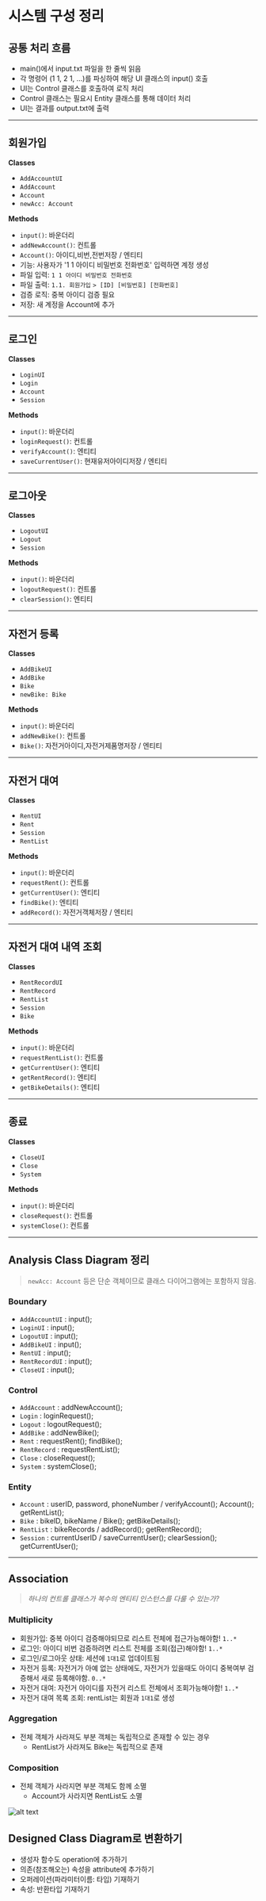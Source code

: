 # 시스템 구성 정리

## 공통 처리 흐름

- main()에서 input.txt 파일을 한 줄씩 읽음
- 각 명령어 (1 1, 2 1, ...)를 파싱하여 해당 UI 클래스의 input() 호출
- UI는 Control 클래스를 호출하여 로직 처리
- Control 클래스는 필요시 Entity 클래스를 통해 데이터 처리
- UI는 결과를 output.txt에 출력

---

## 회원가입

**Classes**

- `AddAccountUI`
- `AddAccount`
- `Account`
- `newAcc: Account`

**Methods**

- `input()`: 바운더리
- `addNewAccount()`: 컨트롤
- `Account()`: 아이디,비번,전번저장 / 엔티티
- 기능: 사용자가 '1 1 아이디 비밀번호 전화번호' 입력하면 계정 생성
- 파일 입력: `1 1 아이디 비밀번호 전화번호`
- 파일 출력: `1.1. 회원가입`
  `> [ID] [비밀번호] [전화번호]`
- 검증 로직: 중복 아이디 검증 필요
- 저장: 새 계정을 Account에 추가

---

## 로그인

**Classes**

- `LoginUI`
- `Login`
- `Account`
- `Session`

**Methods**

- `input()`: 바운더리
- `loginRequest()`: 컨트롤
- `verifyAccount()`: 엔티티
- `saveCurrentUser()`: 현재유저아이디저장 / 엔티티

---

## 로그아웃

**Classes**

- `LogoutUI`
- `Logout`
- `Session`

**Methods**

- `input()`: 바운더리
- `logoutRequest()`: 컨트롤
- `clearSession()`: 엔티티

---

## 자전거 등록

**Classes**

- `AddBikeUI`
- `AddBike`
- `Bike`
- `newBike: Bike`

**Methods**

- `input()`: 바운더리
- `addNewBike()`: 컨트롤
- `Bike()`: 자전거아이디,자전거제품명저장 / 엔티티

---

## 자전거 대여

**Classes**

- `RentUI`
- `Rent`
- `Session`
- `RentList`

**Methods**

- `input()`: 바운더리
- `requestRent()`: 컨트롤
- `getCurrentUser()`: 엔티티
- `findBike()`: 엔티티
- `addRecord()`: 자전거객체저장 / 엔티티

---

## 자전거 대여 내역 조회

**Classes**

- `RentRecordUI`
- `RentRecord`
- `RentList`
- `Session`
- `Bike`

**Methods**

- `input()`: 바운더리
- `requestRentList()`: 컨트롤
- `getCurrentUser()`: 엔티티
- `getRentRecord()`: 엔티티
- `getBikeDetails()`: 엔티티

---

## 종료

**Classes**

- `CloseUI`
- `Close`
- `System`

**Methods**

- `input()`: 바운더리
- `closeRequest()`: 컨트롤
- `systemClose()`: 컨트롤

---

## Analysis Class Diagram 정리

> `newAcc: Account` 등은 단순 객체이므로 클래스 다이어그램에는 포함하지 않음.

### Boundary

- `AddAccountUI` : input();
- `LoginUI` : input();
- `LogoutUI` : input();
- `AddBikeUI` : input();
- `RentUI` : input();
- `RentRecordUI` : input();
- `CloseUI` : input();

### Control

- `AddAccount` : addNewAccount();
- `Login` : loginRequest();
- `Logout` : logoutRequest();
- `AddBike` : addNewBike();
- `Rent` : requestRent(); findBike();
- `RentRecord` : requestRentList();
- `Close` : closeRequest();
- `System` : systemClose();

### Entity

- `Account` : userID, password, phoneNumber / verifyAccount(); Account(); getRentList();
- `Bike` : bikeID, bikeName / Bike(); getBikeDetails();
- `RentList` : bikeRecords / addRecord(); getRentRecord();
- `Session` : currentUserID / saveCurrentUser(); clearSession(); getCurrentUser();

---

## Association

> _하나의 컨트롤 클래스가 복수의 엔티티 인스턴스를 다룰 수 있는가?_

### Multiplicity

- 회원가입: 중복 아이디 검증해야되므로 리스트 전체에 접근가능해야함! `1..*`
- 로그인: 아이디 비번 검증하려면 리스트 전체를 조회(접근)해야함! `1..*`
- 로그인/로그아웃 상태: 세션에 `1대1`로 업데이트됨
- 자전거 등록: 자전거가 아예 없는 상태에도, 자전거가 있을때도 아이디 중복여부 검증해서 새로 등록해야함. `0..*`
- 자전거 대여: 자전거 아이디를 자전거 리스트 전체에서 조회가능해야함! `1..*`
- 자전거 대여 목록 조회: rentList는 회원과 `1대1`로 생성

### Aggregation

- 전체 객체가 사라져도 부분 객체는 독립적으로 존재할 수 있는 경우
  - RentList가 사라져도 Bike는 독립적으로 존재

### Composition

- 전체 객체가 사라지면 부분 객체도 함께 소멸
  - Account가 사라지면 RentList도 소멸
  
![alt text](image.png)  
  

## Designed Class Diagram로 변환하기  
- 생성자 함수도 operation에 추가하기  
- 의존(참조해오는) 속성을  attribute에 추가하기
- 오퍼레이션(파라미터이름: 타입) 기재하기  
- 속성: 반환타입 기재하기  
 
